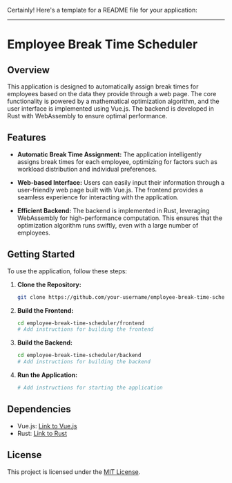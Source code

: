 Certainly! Here's a template for a README file for your application:

---

# Employee Break Time Scheduler

## Overview

This application is designed to automatically assign break times for employees based on the data they provide through a web page. The core functionality is powered by a mathematical optimization algorithm, and the user interface is implemented using Vue.js. The backend is developed in Rust with WebAssembly to ensure optimal performance.

## Features

- **Automatic Break Time Assignment:** The application intelligently assigns break times for each employee, optimizing for factors such as workload distribution and individual preferences.

- **Web-based Interface:** Users can easily input their information through a user-friendly web page built with Vue.js. The frontend provides a seamless experience for interacting with the application.

- **Efficient Backend:** The backend is implemented in Rust, leveraging WebAssembly for high-performance computation. This ensures that the optimization algorithm runs swiftly, even with a large number of employees.

## Getting Started

To use the application, follow these steps:

1. **Clone the Repository:**
   ```bash
   git clone https://github.com/your-username/employee-break-time-scheduler.git
   ```

2. **Build the Frontend:**
   ```bash
   cd employee-break-time-scheduler/frontend
   # Add instructions for building the frontend
   ```

3. **Build the Backend:**
   ```bash
   cd employee-break-time-scheduler/backend
   # Add instructions for building the backend
   ```

4. **Run the Application:**
   ```bash
   # Add instructions for starting the application
   ```

## Dependencies

- Vue.js: [Link to Vue.js](https://vuejs.org/)
- Rust: [Link to Rust](https://www.rust-lang.org/)

## License

This project is licensed under the [MIT License](LICENSE.md).
